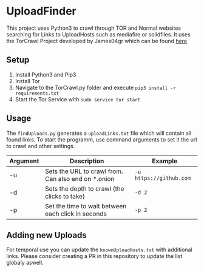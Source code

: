 # UploadFinder

This project uses Python3 to crawl through TOR and Normal websites searching for Links to UploadHosts such as mediafire or solidfiles.
It uses the TorCrawl Project developed by James04gr which can be found [here](https://github.com/james04gr/TorCrawl.py)

## Setup
1. Install Python3 and Pip3
2. Install Tor
3. Navigate to the TorCrawl.py folder and execute `pip3 install -r requirements.txt`
4. Start the Tor Service with `sudo service tor start`

## Usage
The `findUploads.py` generates a `uploadLinks.txt` file which will contain all found links.
To start the programm, use command arguments to set it the url to crawl and other settings.

| Argument  | Description | Example |
|-----------|-------------|---------|
| -u | Sets the URL to crawl from. Can also end on *.onion | `-u https://github.com` |
| -d | Sets the depth to crawl (the clicks to take)        | `-d 2`                  |
| -p | Set the time to wait between each click in seconds  | `-p 2`                  |

## Adding new Uploads
For temporal use you can update the `knownUploadHosts.txt` with additional links.
Please consider creating a PR in this repository to update the list globaly aswell.
